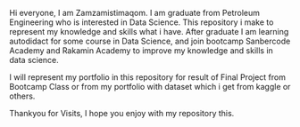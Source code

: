 Hi everyone, I am Zamzamistimaqom. I am graduate from Petroleum Engineering who is interested in Data Science. This repository i make to represent my knowledge and skills what i have. After graduate I am learning autodidact for some course in Data Science, and join bootcamp Sanbercode Academy and Rakamin Academy to improve my knowledge and skills in data science.

I will represent my portfolio in this repository for result of Final Project from Bootcamp Class or from my portfolio with dataset which i get from kaggle or others.

Thankyou for Visits, I hope you enjoy with my repository this.
